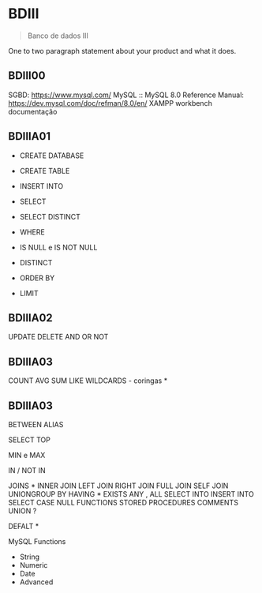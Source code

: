 # BDIII
> Banco de dados III


One to two paragraph statement about your product and what it does.


## BDIII00
SGBD: https://www.mysql.com/
MySQL :: MySQL 8.0 Reference Manual: https://dev.mysql.com/doc/refman/8.0/en/
XAMPP
workbench
documentação

## BDIIIA01
* CREATE DATABASE
* CREATE TABLE

* INSERT INTO
* SELECT
* SELECT DISTINCT
* WHERE
* IS NULL e IS NOT NULL
* DISTINCT
* ORDER BY
* LIMIT

## BDIIIA02
UPDATE
DELETE
AND
OR
NOT


## BDIIIA03
COUNT
AVG
SUM
LIKE
WILDCARDS - coringas *

## BDIIIA03
BETWEEN
ALIAS




SELECT TOP

MIN e MAX



IN / NOT IN

JOINS *
INNER JOIN
LEFT JOIN
RIGHT JOIN
FULL JOIN
SELF JOIN
UNIONGROUP BY
HAVING *
EXISTS
ANY , ALL
SELECT INTO
INSERT INTO SELECT
CASE
NULL FUNCTIONS
STORED PROCEDURES
COMMENTS
UNION ?

DEFALT *

MySQL Functions
- String
- Numeric 
- Date
- Advanced